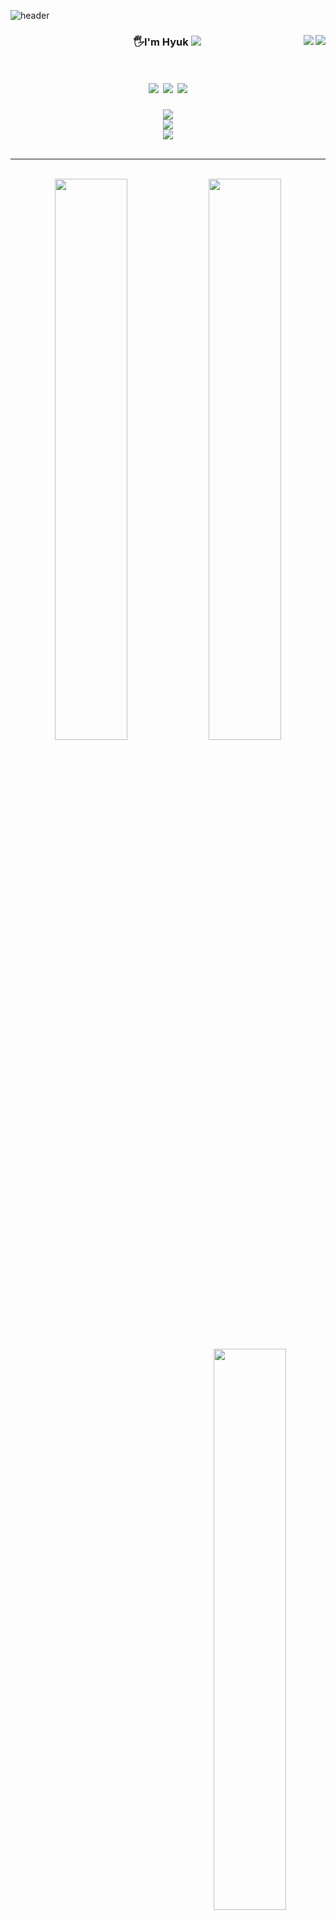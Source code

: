 ![header](https://capsule-render.vercel.app/api?type=waving&color=0:A6D5F4,100:4E6473&height=200&section=header&&fontAlignY=40&fontSize=55&text=Hyuk%20Github!&desc=frontEnd%20Developer&descAlign=59&descAlignY=55&fontColor=fff)

<div align="center">
 
 <!-- git Stats  -->
 <img align="right" src="https://github-readme-stats.vercel.app/api?username=Whyukim&theme=city_lights&show_icons=true"/>
 <img align="right" src="https://github-readme-stats.vercel.app/api?username=Whyukim"/>
 
 
 <!-- 타이틀  -->
 <h3>
  &nbsp;&nbsp;&nbsp;&nbsp;&nbsp;&nbsp;&nbsp;&nbsp;
  🖐I'm Hyuk 
  <a href="https://www.notion.so/27851973de6342ce855864480402da43">
   <img src="https://img.shields.io/badge/Introduction-000?style=socail&logoColor=fff" />
  </a>
 </h3>
 
 
<h1>
<!--  스킬  -->
  <img src="https://img.shields.io/badge/React-00a8d6?style=flat-square&logo=react&logoColor=white"/>
  <img src="https://img.shields.io/badge/JavaScript-fcb90c?style=flat-square&logo=javascript&logoColor=white"/>
  <img src="https://img.shields.io/badge/TypeScript-3178C6?style=flat-square&logo=typescript&logoColor=white"/>
</h1>
 
 <div>
   <!--  벨로그 뱃지  -->
     <a href="https://velog.io/@hyukfr0nt" target="_blank">
      <img src="https://img.shields.io/badge/블로그 바로가기-배경색?style=social&logo=Velog&logoColor=#000"/>
      </a>
    <br>
    <!--  노션 뱃지  -->
     <a href="https://www.notion.so/27851973de6342ce855864480402da43" target="_blank">
      <img src="https://img.shields.io/badge/프로젝트 바로가기-배경색?style=social&logo=Notion&logoColor=#000"/>
      </a>
     <br>
    <!--  이메일 뱃지  -->
     <a href="mailto:devhyukim@gmail.com" target="_blank">
     <img src="https://img.shields.io/badge/이메일 바로가기-배경색?style=social&logo=Gmail&logoColor=#000"/>
      </a>
 </div>

<br />
<hr />
<br />

 
 <!-- git Stats  -->
 <img width="48%" src="https://github-readme-stats.vercel.app/api/top-langs/?username=Whyukim&layout=compact&theme=city_lights"/>
 <img width="48%" src="https://github-readme-stats.vercel.app/api/top-langs/?username=Whyukim&layout=compact&theme=city_lights"/>
 <!-- git Stats  -->
 <img align="right" width="48%" src="http://mazassumnida.wtf/api/v2/generate_badge?boj=devhyuk"/>
  

